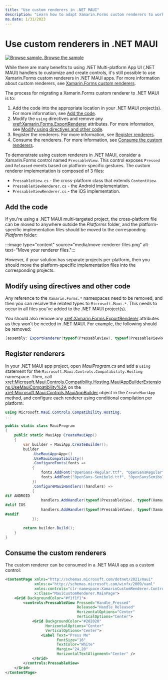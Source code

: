```yaml
---
title: "Use custom renderers in .NET MAUI"
description: "Learn how to adapt Xamarin.Forms custom renderers to work in a .NET MAUI app."
ms.date: 1/31/2023
---
```


# Use custom renderers in .NET MAUI

[![Browse sample.](~/media/code-sample.png) Browse the sample](/samples/dotnet/maui-samples/custom-renderers/)

While there are many benefits to using .NET Multi-platform App UI (.NET MAUI) handlers to customize and create controls, it's still possible to use Xamarin.Forms custom renderers in .NET MAUI apps. For more information about custom renderers, see [Xamarin.Forms custom renderers](/xamarin/xamarin-forms/app-fundamentals/custom-renderer/).

The process for migrating a Xamarin.Forms custom renderer to .NET MAUI is to:

1. Add the code into the appropriate location in your .NET MAUI project(s). For more information, see [Add the code](#add-the-code).
1. Modify the `using` directives and remove any <xref:Xamarin.Forms.ExportRenderer> attributes. For more information, see [Modify using directives and other code](#modify-using-directives-and-other-code).
1. Register the renderers. For more information, see [Register renderers](#register-renderers).
1. Consume the renderers. For more information, see [Consume the custom renderers](#consume-the-custom-renderers).

To demonstrate using custom renderers in .NET MAUI, consider a Xamarin.Forms control named `PressableView`. This control exposes `Pressed` and `Released` events based on platform-specific gestures. The custom renderer implementation is composed of 3 files:

- `PressableView.cs` - the cross-platform class that extends `ContentView`.
- `PressableViewRenderer.cs` - the Android implementation.
- `PressableViewRenderer.cs` - the iOS implementation.

## Add the code

If you're using a .NET MAUI multi-targeted project, the cross-platform file can be moved to anywhere outside the *Platforms* folder, and the platform-specific implementation files should be moved to the corresponding *Platform* folder:

:::image type="content" source="media/move-renderer-files.png" alt-text="Move your renderer files.":::

However, if your solution has separate projects per-platform, then you should move the platform-specific implementation files into the corresponding projects.

## Modify using directives and other code

Any reference to the `Xamarin.Forms.*` namespaces need to be removed, and then you can resolve the related types to `Microsoft.Maui.*`. This needs to occur in all files you've added to the .NET MAUI project(s).

You should also remove any <xref:Xamarin.Forms.ExportRenderer> attributes as they won't be needed in .NET MAUI. For example, the following should be removed:

```csharp
[assembly: ExportRenderer(typeof(PressableView), typeof(PressableViewRenderer))]
```

## Register renderers

In your .NET MAUI app project, open *MauiProgram.cs* and add a `using` statement for the `Microsoft.Maui.Controls.Compatibility.Hosting` namespace. Then, call <xref:Microsoft.Maui.Controls.Compatibility.Hosting.MauiAppBuilderExtensions.UseMauiCompatibility%2A> on the <xref:Microsoft.Maui.Controls.MauiAppBuilder> object in the `CreateMauiApp` method, and configure each renderer using conditional compilation per platform:

```csharp
using Microsoft.Maui.Controls.Compatibility.Hosting;
...

public static class MauiProgram
{
    public static MauiApp CreateMauiApp()
    {
        var builder = MauiApp.CreateBuilder();
        builder
            .UseMauiApp<App>()
            .UseMauiCompatibility()
            .ConfigureFonts(fonts =>
            {
                fonts.AddFont("OpenSans-Regular.ttf", "OpenSansRegular");
                fonts.AddFont("OpenSans-Semibold.ttf", "OpenSansSemibold");
            })
            .ConfigureMauiHandlers((handlers) =>
            {
#if ANDROID
                handlers.AddHandler(typeof(PressableView), typeof(XamarinCustomRenderer.Droid.Renderers.PressableViewRenderer));
#elif IOS
                handlers.AddHandler(typeof(PressableView), typeof(XamarinCustomRenderer.iOS.Renderers.PressableViewRenderer));
#endif
            });

        return builder.Build();
    }
}
```

## Consume the custom renderers

The custom renderer can be consumed in a .NET MAUI app as a custom control:

```xml
<ContentPage xmlns="http://schemas.microsoft.com/dotnet/2021/maui"
             xmlns:x="http://schemas.microsoft.com/winfx/2009/xaml"
             xmlns:controls="clr-namespace:XamarinCustomRenderer.Controls"
             x:Class="MauiCustomRenderer.MainPage">
    <Grid BackgroundColor="#f1f1f1">
        <controls:PressableView Pressed="Handle_Pressed"
                                Released="Handle_Released"
                                HorizontalOptions="Center"
                                VerticalOptions="Center">
            <Grid BackgroundColor="#202020"
                  HorizontalOptions="Center"
                  VerticalOptions="Center">
                <Label Text="Press Me"
                       FontSize="16"
                       TextColor="White"
                       Margin="24,20"
                       HorizontalTextAlignment="Center" />
            </Grid>
        </controls:PressableView>
    </Grid>
</ContentPage>
```
